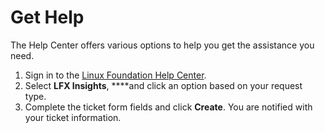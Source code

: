 # Get Help

The Help Center offers various options to help you get the assistance you need.

1. Sign in to the [Linux Foundation Help Center](https://jira.linuxfoundation.org/servicedesk/customer/portal/4).
2. Select **LFX Insights**, ****and click an option based on your request type.
3. Complete the ticket form fields and click **Create**. You are notified with your ticket information.

